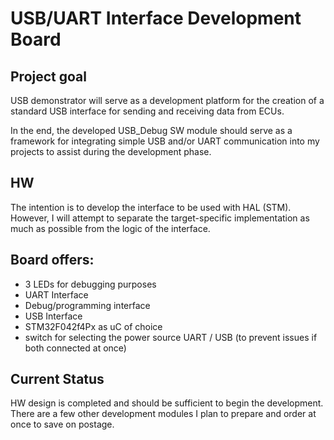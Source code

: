 # USB/UART Interface Development Board

## Project goal
USB demonstrator will serve as a development platform for the creation of a standard USB
interface for sending and receiving data from ECUs.

In the end, the developed USB_Debug SW module should serve as a framework for
integrating simple USB and/or UART communication into my projects to assist during the
development phase.

## HW
The intention is to develop the interface to be used with HAL (STM). However, I will attempt
to separate the target-specific implementation as much as possible from the logic of the interface.

Board offers:
--------------
- 3 LEDs for debugging purposes
- UART Interface
- Debug/programming interface
- USB Interface 
- STM32F042f4Px as uC of choice
- switch for selecting the power source UART / USB (to prevent issues if both connected at once)

## Current Status
HW design is completed and should be sufficient to begin the development. 
There are a few other development modules I plan to prepare and order at once to save on postage.

